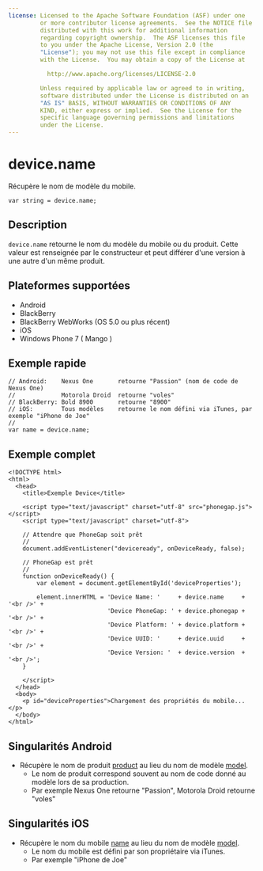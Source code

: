```yaml
---
license: Licensed to the Apache Software Foundation (ASF) under one
         or more contributor license agreements.  See the NOTICE file
         distributed with this work for additional information
         regarding copyright ownership.  The ASF licenses this file
         to you under the Apache License, Version 2.0 (the
         "License"); you may not use this file except in compliance
         with the License.  You may obtain a copy of the License at

           http://www.apache.org/licenses/LICENSE-2.0

         Unless required by applicable law or agreed to in writing,
         software distributed under the License is distributed on an
         "AS IS" BASIS, WITHOUT WARRANTIES OR CONDITIONS OF ANY
         KIND, either express or implied.  See the License for the
         specific language governing permissions and limitations
         under the License.
---
```


device.name
===========

Récupère le nom de modèle du mobile.

    var string = device.name;
    
Description
-----------

`device.name` retourne le nom du modèle du mobile ou du produit. Cette valeur est renseignée par le constructeur et peut différer d'une version à une autre d'un même produit.

Plateformes supportées
----------------------

- Android
- BlackBerry
- BlackBerry WebWorks (OS 5.0 ou plus récent)
- iOS
- Windows Phone 7 ( Mango )

Exemple rapide
--------------

    // Android:    Nexus One       retourne "Passion" (nom de code de Nexus One)
    //             Motorola Droid  retourne "voles"
    // BlackBerry: Bold 8900       retourne "8900"
    // iOS:        Tous modèles    retourne le nom défini via iTunes, par exemple "iPhone de Joe"
    //
    var name = device.name;

Exemple complet
---------------

    <!DOCTYPE html>
    <html>
      <head>
        <title>Exemple Device</title>

        <script type="text/javascript" charset="utf-8" src="phonegap.js"></script>
        <script type="text/javascript" charset="utf-8">

        // Attendre que PhoneGap soit prêt
        //
        document.addEventListener("deviceready", onDeviceReady, false);

        // PhoneGap est prêt
        //
        function onDeviceReady() {
            var element = document.getElementById('deviceProperties');
    
            element.innerHTML = 'Device Name: '     + device.name     + '<br />' + 
                                'Device PhoneGap: ' + device.phonegap + '<br />' + 
                                'Device Platform: ' + device.platform + '<br />' + 
                                'Device UUID: '     + device.uuid     + '<br />' + 
                                'Device Version: '  + device.version  + '<br />';
        }

        </script>
      </head>
      <body>
        <p id="deviceProperties">Chargement des propriétés du mobile...</p>
      </body>
    </html>


Singularités Android
--------------------

- Récupère le nom de produit [product](http://developer.android.com/reference/android/os/Build.html#PRODUCT) au lieu du nom de modèle [model](http://developer.android.com/reference/android/os/Build.html#MODEL).
    - Le nom de produit correspond souvent au nom de code donné au modèle lors de sa production.
    - Par exemple Nexus One retourne "Passion", Motorola Droid retourne "voles"

Singularités iOS
----------------

- Récupère le nom du mobile [name](http://developer.apple.com/library/ios/#documentation/uikit/reference/UIDevice_Class/Reference/UIDevice.html#//apple_ref/doc/uid/TP40006902-CH3-SW13) au lieu du nom de modèle [model](http://developer.apple.com/library/ios/#documentation/uikit/reference/UIDevice_Class/Reference/UIDevice.html#//apple_ref/doc/uid/TP40006902-CH3-SW1).
    - Le nom du mobile est défini par son propriétaire via iTunes.
    - Par exemple "iPhone de Joe"